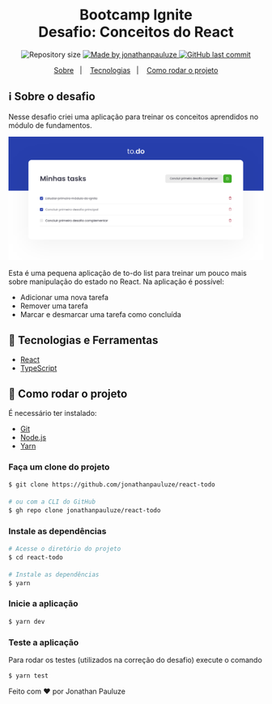 <h1 align="center">
    Bootcamp Ignite <br/>
    Desafio: Conceitos do React
</h1>

<p align="center">	
  <img alt="Repository size" src="https://img.shields.io/github/repo-size/jonathanpauluze/react-todo">
	
  <a href="https://www.linkedin.com/in/jonathanpauluze/">
    <img alt="Made by jonathanpauluze" src="https://img.shields.io/badge/made%20by-jonathanpauluze-%2304D361">
  </a>
  
  <a href="https://github.com/jonathanpauluze/trustly-store/commits/main">
    <img alt="GitHub last commit" src="https://img.shields.io/github/last-commit/jonathanpauluze/react-todo">
  </a>

</p>
<p align="center">
  <a href="#information_source-Sobre-o-desafio">Sobre</a>&nbsp;&nbsp;&nbsp;|&nbsp;&nbsp;&nbsp;
  <a href="#rocket-tecnologias-e-ferramentas">Tecnologias</a>&nbsp;&nbsp;&nbsp;|&nbsp;&nbsp;&nbsp;
  <a href="#wrench-como-rodar-o-projeto">Como rodar o projeto</a>
</p>

## :information_source: Sobre o desafio

Nesse desafio criei uma aplicação para treinar os conceitos aprendidos no módulo de fundamentos.

![./.github/screenshot.png](./.github/screenshot.png)

Esta é uma pequena aplicação de to-do list para treinar um pouco mais sobre manipulação do estado no React. Na aplicação é possível:
- Adicionar uma nova tarefa
- Remover uma tarefa
- Marcar e desmarcar uma tarefa como concluída

## :rocket: Tecnologias e Ferramentas
- [React](https://reactjs.org)
- [TypeScript](https://www.typescriptlang.org)

## :wrench: Como rodar o projeto

É necessário ter instalado:
- [Git](https://git-scm.com)
- [Node.js](https://nodejs.org/)
- [Yarn](https://yarnpkg.com/)

### Faça um clone do projeto

```bash
$ git clone https://github.com/jonathanpauluze/react-todo

# ou com a CLI do GitHub
$ gh repo clone jonathanpauluze/react-todo
```

### Instale as dependências
```bash
# Acesse o diretório do projeto
$ cd react-todo

# Instale as dependências
$ yarn
```

### Inicie a aplicação
```bash
$ yarn dev
```

### Teste a aplicação
Para rodar os testes (utilizados na correção do desafio) execute o comando
```bash
$ yarn test
```


Feito com ♥ por Jonathan Pauluze
